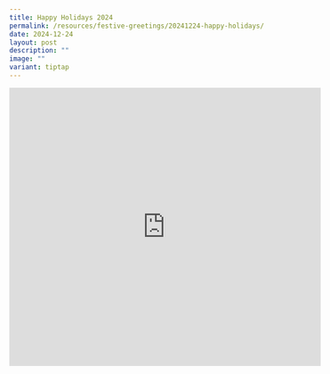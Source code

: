```yaml
---
title: Happy Holidays 2024
permalink: /resources/festive-greetings/20241224-happy-holidays/
date: 2024-12-24
layout: post
description: ""
image: ""
variant: tiptap
---
```

<div class="iframe-wrapper">
<iframe style="border:none;overflow:hidden" height="500" width="560" allowfullscreen="true" frameborder="0" src="https://www.facebook.com/plugins/video.php?height=314&amp;href=https%3A%2F%2Fwww.facebook.com%2Falpshealthcaresupplychain%2Fvideos%2F1704442580125463%2F&amp;show_text=true&amp;width=560&amp;t=0"></iframe>
</div>
<p></p>
